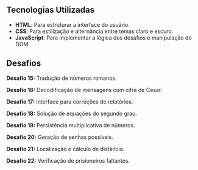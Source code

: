 
## Tecnologias Utilizadas
- **HTML**: Para estruturar a interface do usuário.
- **CSS**: Para estilização e alternância entre temas claro e escuro.
- **JavaScript**: Para implementar a lógica dos desafios e manipulação do DOM.

## Desafios

**Desafio 15:** Tradução de números romanos.

**Desafio 16:** Decodificação de mensagens com cifra de Cesar.

**Desafio 17:** Interface para correções de relatórios.

**Desafio 18:** Solução de equações do segundo grau.

**Desafio 19:** Persistência multiplicativa de números.

**Desafio 20:** Geração de senhas possíveis.

**Desafio 21:** Localização e cálculo de distância.

**Desafio 22:** Verificação de prisioneiros faltantes.




